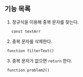 ## 기능 목록
1. 정규식을 이용해 중복 문자를 찾는다.
```
   const textArr
```
2. 중복 문자를 삭제한다.
```
 function filterText()
```
3. 중복 문자가 없으면 `return` 한다.
```
 function problem2()
```
